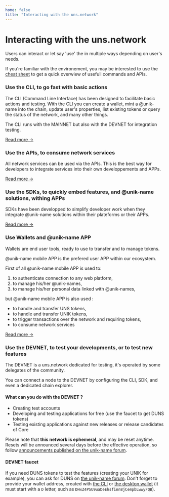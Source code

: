 ```yaml
---
home: false
title: "Interacting with the uns.network"
---
```


# Interacting with the uns.network

Users can interact or let say 'use' the <uns/> in multiple ways depending on user's needs.

If you're familiar with the <uns/> environement, you may be interested to use the [cheat sheet](cheatsheet) to get a quick overwiew of usefull commands and APIs.

### Use the CLI, to go fast with basic actions

The CLI (Command Line Interface) has been designed to facilitate basic actions and testing. With the CLI you can create a wallet, mint a @unik-name into the chain, update user's properties, list existing tokens or query the status of the network, and many other things. 

The CLI runs with the MAINNET but also with the DEVNET for integration testing. 

[Read more &rightarrow;](cli)

### Use the APIs, to consume network services

All network services can be used via the <uns/> APIs. This is the best way for developers to integrate <uns/> services into their own developpements and APPs. 

[Read more &rightarrow;](api)

### Use the SDKs, to quickly embed <uns/> features, and @unik-name solutions, withing APPs

SDKs have been developped to simplify developer work when they integrate @unik-name solutions within their plateforms or their APPs. 

[Read more &rightarrow;](sdk)

### Use Wallets and @unik-name APP

Wallets are end user tools, ready to use to transfer and to manage tokens. 

@unik-name mobile APP is the prefered user APP within our ecosystem. 

First of all @unik-name mobile APP is used to: 
1. to authenticate connection to any web platform, 
1. to manage his/her @unik-names,
1. to manage his/her personal data linked with @unik-names,

but @unik-name mobile APP is also used : 
- to handle and transfer UNS tokens, 
- to handle and transfer UNIK tokens, 
- to trigger transactions over the network and requiring tokens,
- to consume network services 

[Read more &rightarrow;](wallet)

### Use the DEVNET, to test your developments, or to test new features

The DEVNET is a uns.network dedicated for testing, it's operated by some delegates of the community.

You can connect a node to the DEVNET by configuring the CLI, SDK, and even a dedicated chain explorer.

#### What can you do with the DEVNET ?

- Creating test accounts
- Developing and testing applications for free (use the faucet to get DUNS tokens)
- Testing existing applications against new releases or release candidates of <uns/> Core

Please note that **this network is ephemeral**, and may be reset anytime. Resets will be announced several days before the effective operation, so follow [announcements published on the unik-name forum](https://forum.unik-name.com/c/uns-network).

#### DEVNET faucet

If you need DUNS tokens to test the <uns/> features (creating your UNIK for example), you can ask for DUNS on [the unik-name forum](https://forum.unik-name.com/new-topic?title=Request%20for%20DUNS&category=uns-network/faucet&tags=faucet,devnet).
Don't forget to provide your wallet address, created with [the <uns/> CLI](cli.html#create-wallet) or [the desktop wallet](wallet) (it must start with a `D` letter, such as `DHxZ4PSU9uaDeEhsfinn8jCempbLwwyFQB`).
